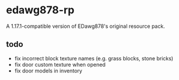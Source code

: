 # edawg878-rp
A 1.17.1-compatible version of EDawg878's original resource pack.

## todo
- fix incorrect block texture names (e.g. grass blocks, stone bricks)
- fix door custom texture when opened
- fix door models in inventory